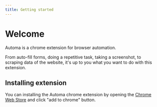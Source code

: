 ```yaml
---
title: Getting started
---
```


# Welcome

Automa is a chrome extension for browser automation.

From auto-fill forms, doing a repetitive task, taking a screenshot, to scraping data of the website, it's up to you what you want to do with this extension.

## Installing extension
You can installing the Automa chrome extension by opening the [Chrome Web Store](https://chrome.google.com/webstore/detail/infppggnoaenmfagbfknfkancpbljcca) and click "add to chrome" button.